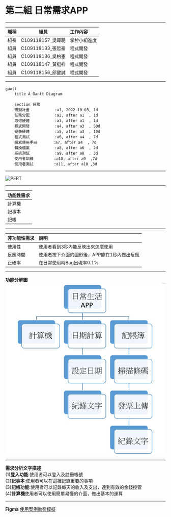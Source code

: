 # 第二組  日常需求APP   
***
| 職稱          | 組員             | 工作內容    |
| :----------- | :---------------:| :---------- |
| 組長         | C109118157_吳曄聰 | 掌控小組進度 |
| 組員         | C109118133_張哲豪 | 程式開發    |
| 組員         | C109118136_吳柏憲 | 程式開發    |
| 組員         | C109118147_黃梃祥 | 程式開發    |
| 組員         | C109118156_邱健誠 | 程式開發    |
***
```mermaid
gantt
    title A Gantt Diagram

    section 任務
    研擬計畫           :a1, 2022-10-03, 1d
    任務分配           :a2, after a1  , 1d
    取得硬體           :a3, after a1  , 1d
    程式開發           :a4, after a3  , 50d
    安裝硬體           :a5, after a3  , 10d
    程式測試           :a6, after a4  , 7d
    撰寫使用手冊       :a7, after a4  , 7d
    轉換檔案           :a8, after a6  , 2d
    系統測試           :a9, after a8  , 3d
    使用者訓練         :a10, after a9  ,7d
    使用者測試         :a11, after a10 ,3d
```
***
![PERT](PERT02.jpg)
***
| 功能性需求      | 
| :------------- | 
| 計算機         | 
| 記事本       | 
| 記帳          | 
***
| 非功能性需求      |  說明                        | 
| :------------- |:----------------------------- |
| 使用性         | 使用者看到3秒內能反映出來怎麼使用|
| 反應時間       | 使用者按下介面的圖形後，APP能在1秒內做出反應|
| 正確率         | 在日常使用時Bug出現率0.1% |

***
**功能分解圖**
![功能分解圖](功能分解圖.jpg)
***
**需求分析文字描述**   
(1)**登入功能**:使用者可以登入及註冊帳號   
(2)**記事本**:使用者可以在這裡記錄重要的事項   
(3)**記帳功能**:使用者可以記錄每天的收入及支出，達到有效的金錢控管  
(4)**計算機**使用者可以使用簡單易懂的介面，做出基本的運算   
***
**Figma**
[使用案例動態模擬](https://www.figma.com/file/7OuAExkDQspSDHSAt2nI7w/Untitled?node-id=2%3A166)



